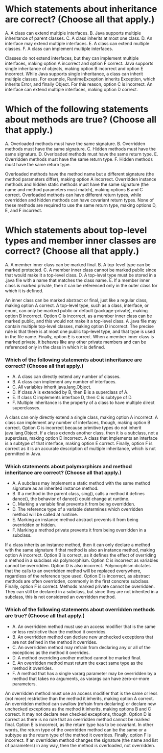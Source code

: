 # Which statements about inheritance are correct? (Choose all that apply.)
A. A class can extend multiple interfaces.
B. Java supports multiple inheritance of parent classes.
C. A class inherits at most one class.
D. An interface may extend multiple interfaces.
E. A class can extend multiple classes.
F. A class can implement multiple interfaces.

Classes do not extend interfaces, but they can implement multiple interfaces, making option A incorrect and option F correct.
Java supports single inheritance of objects, making option B incorrect and option E incorrect.
While Java supports single inheritance, a class can inherit multiple classes.
For example, RuntimeException inherits Exception, which inherits Error, and finally Object.
For this reason, option C is incorrect.
An interface can extend multiple interfaces, making option D correct.

# Which of the following statements about methods are true? (Choose all that apply.)
A. Overloaded methods must have the same signature.
B. Overridden methods must have the same signature.
C. Hidden methods must have the same signature.
D. Overloaded methods must have the same return type.
E. Overridden methods must have the same return type.
F. Hidden methods must have the same return type.

Overloaded methods have the method name but a different signature (the method parameters differ), making option A incorrect.
Overridden instance methods and hidden static methods must have the same signature (the name and method parameters must match),
making options B and C correct.
Overloaded methods can have different return types, while overridden and hidden methods can have covariant return types.
None of these methods are required to use the same return type, making options D, E, and F incorrect.

# Which statements about top-level types and member inner classes are correct? (Choose all that apply.)
A. A member inner class can be marked final.
B. A top-level type can be marked protected.
C. A member inner class cannot be marked public since that would make it a top-level class.
D. A top-level type must be stored in a .java file with a name that matches the class name.
E. If a member inner class is marked private, then it can be referenced only in the outer class for which it is defined.

An inner class can be marked abstract or final, just like a regular class, making option A correct.
A top-level type, such as a class, interface, or enum, can only be marked public or default (package-private), making option B incorrect.
Option C is incorrect, as a member inner class can be marked public, and this would not make it a top-level class.
A .java file may contain multiple top-level classes, making option D incorrect. The precise rule is that there is at most one public top-level type, and that type is used in the file name.
Finally, option E is correct. When a member inner class is marked private, it behaves like any other private members and can be referenced only in the class in which it is defined.

### Which of the following statements about inheritance are correct? (Choose all that apply.)
* A. A class can directly extend any number of classes.
* B. A class can implement any number of interfaces.
* C. All variables inherit java.lang.Object.
* D. If class A is extended by B, then B is a superclass of A.
* E. If class C implements interface D, then C is subtype of D.
* F. Multiple inheritance is the property of a class to have multiple direct superclasses.

A class can only directly extend a single class, making option A incorrect.
A class can implement any number of interfaces, though, making option B correct.
Option C is incorrect because primitive types do not inherit java.lang.Object.
If a class extends another class, then it is a subclass, not a superclass, making option D incorrect.
A class that implements an interface is a subtype of that interface, making option E correct.
Finally, option F is correct as it is an accurate description of multiple inheritance, which is not permitted in Java.

### Which statements about polymorphism and method inheritance are correct? (Choose all that apply.)
* A. A subclass may implement a static method with the same method signature as an inherited instance method.
* B. If a method in the parent class, sing(), calls a method it defines dance(), the behavior of dance() could change at runtime.
* C. Marking a variable final prevents it from being overridden.
* D. The reference type of a variable determines which overridden method will be called at runtime.
* E. Marking an instance method abstract prevents it from being overridden or hidden.
* F. Marking a method private prevents it from being overridden in a subclass.

If a class inherits an instance method, then it can only declare a method with the same signature if that method is also an instance method, making option A incorrect.
Option B is correct, as it defines the effect of overriding a method in a subclass via polymorphism.
Option C is incorrect as variables cannot be overridden. Option D is also incorrect.
Polymorphism dictates that the calls to an overridden method will be replaced everywhere, regardless of the reference type used.
Option E is incorrect, as abstract methods are often overridden, commonly in the first concrete subclass. Finally, option F is correct.
Methods marked private cannot be overridden.
They can still be declared in a subclass, but since they are not inherited in a subclass, this is not considered an overridden method.

### Which of the following statements about overridden methods are true? (Choose all that apply.)
* A. An overridden method must use an access modifier that is the same or less restrictive than the method it overrides.
* B. An overridden method can declare new unchecked exceptions that are not defined in the method it overrides.
* C. An overridden method may refrain from declaring any or all of the exceptions as the method it overrides.
* D. A method overriding another method cannot be marked final.
* E. An overridden method must return the exact same type as the method it overrides.
* F. A method that has a single vararg parameter may be overridden by a method that takes no arguments, as varargs can have zero-or-more parameters.

An overridden method must use an access modifier that is the same or less (not more) restrictive than the method it inherits, making option A correct.
An overridden method can swallow (refrain from declaring) or declare new unchecked exceptions as the method it inherits, making options B and C correct.
It may not declare new checked exceptions, though. Option D is correct as there is no rule that an overridden method cannot be marked final.
Option E is incorrect, as the return type has to be covariant.
In other words, the return type of the overridden method can be the same or a subtype as the return type of the method it overrides.
Finally, option F is incorrect.
If an overridden method changes the signature (the name and list of parameters) in any way, then the method is overloaded, not overridden.